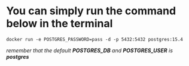 
# You can simply run the command below in the terminal

```
docker run -e POSTGRES_PASSWORD=pass -d -p 5432:5432 postgres:15.4
```

*remember that the default **POSTGRES_DB** and **POSTGRES_USER** is **postgres***
